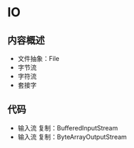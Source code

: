 #   IO

##  内容概述
-   文件抽象：File
-   字节流
-   字符流
-   套接字


##  代码
-   输入流 复制：BufferedInputStream
-   输入流 复制：ByteArrayOutputStream

